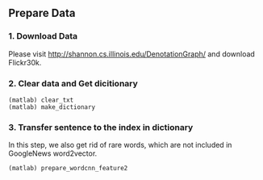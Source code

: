 ## Prepare Data

### 1. Download Data
Please visit http://shannon.cs.illinois.edu/DenotationGraph/   and  download Flickr30k.

### 2. Clear data and Get dicitionary
```
(matlab) clear_txt
(matlab) make_dictionary
```

### 3. Transfer sentence to the index in dictionary
In this step, we also get rid of rare words, which are not included in GoogleNews word2vector.
```
(matlab) prepare_wordcnn_feature2
```
